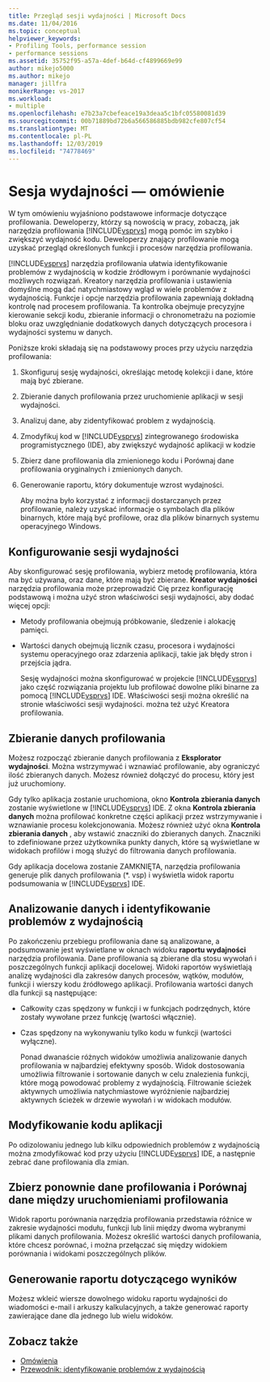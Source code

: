 ```yaml
---
title: Przegląd sesji wydajności | Microsoft Docs
ms.date: 11/04/2016
ms.topic: conceptual
helpviewer_keywords:
- Profiling Tools, performance session
- performance sessions
ms.assetid: 35752f95-a57a-4def-b64d-cf4899669e99
author: mikejo5000
ms.author: mikejo
manager: jillfra
monikerRange: vs-2017
ms.workload:
- multiple
ms.openlocfilehash: e7b23a7cbefeace19a3deaa5c1bfc05580081d39
ms.sourcegitcommit: 00b71889bd72b6a566586885bdb982cfe807cf54
ms.translationtype: MT
ms.contentlocale: pl-PL
ms.lasthandoff: 12/03/2019
ms.locfileid: "74778469"
---
```

# <a name="performance-session-overview"></a>Sesja wydajności — omówienie
W tym omówieniu wyjaśniono podstawowe informacje dotyczące profilowania. Deweloperzy, którzy są nowością w pracy, zobaczą, jak narzędzia profilowania [!INCLUDE[vsprvs](../code-quality/includes/vsprvs_md.md)] mogą pomóc im szybko i zwiększyć wydajność kodu. Deweloperzy znający profilowanie mogą uzyskać przegląd określonych funkcji i procesów narzędzia profilowania.

 [!INCLUDE[vsprvs](../code-quality/includes/vsprvs_md.md)] narzędzia profilowania ułatwia identyfikowanie problemów z wydajnością w kodzie źródłowym i porównanie wydajności możliwych rozwiązań. Kreatory narzędzia profilowania i ustawienia domyślne mogą dać natychmiastowy wgląd w wiele problemów z wydajnością. Funkcje i opcje narzędzia profilowania zapewniają dokładną kontrolę nad procesem profilowania. Ta kontrolka obejmuje precyzyjne kierowanie sekcji kodu, zbieranie informacji o chronometrażu na poziomie bloku oraz uwzględnianie dodatkowych danych dotyczących procesora i wydajności systemu w danych.

 Poniższe kroki składają się na podstawowy proces przy użyciu narzędzia profilowania:

1. Skonfiguruj sesję wydajności, określając metodę kolekcji i dane, które mają być zbierane.

2. Zbieranie danych profilowania przez uruchomienie aplikacji w sesji wydajności.

3. Analizuj dane, aby zidentyfikować problem z wydajnością.

4. Zmodyfikuj kod w [!INCLUDE[vsprvs](../code-quality/includes/vsprvs_md.md)] zintegrowanego środowiska programistycznego (IDE), aby zwiększyć wydajność aplikacji w kodzie

5. Zbierz dane profilowania dla zmienionego kodu i Porównaj dane profilowania oryginalnych i zmienionych danych.

6. Generowanie raportu, który dokumentuje wzrost wydajności.

   Aby można było korzystać z informacji dostarczanych przez profilowanie, należy uzyskać informacje o symbolach dla plików binarnych, które mają być profilowe, oraz dla plików binarnych systemu operacyjnego Windows.

## <a name="configure-the-performance-session"></a>Konfigurowanie sesji wydajności
 Aby skonfigurować sesję profilowania, wybierz metodę profilowania, która ma być używana, oraz dane, które mają być zbierane. **Kreator wydajności** narzędzia profilowania może przeprowadzić Cię przez konfigurację podstawową i można użyć stron właściwości sesji wydajności, aby dodać więcej opcji:

- Metody profilowania obejmują próbkowanie, śledzenie i alokację pamięci.

- Wartości danych obejmują licznik czasu, procesora i wydajności systemu operacyjnego oraz zdarzenia aplikacji, takie jak błędy stron i przejścia jądra.

  Sesję wydajności można skonfigurować w projekcie [!INCLUDE[vsprvs](../code-quality/includes/vsprvs_md.md)] jako część rozwiązania projektu lub profilować dowolne pliki binarne za pomocą [!INCLUDE[vsprvs](../code-quality/includes/vsprvs_md.md)] IDE. Właściwości sesji można określić na stronie właściwości sesji wydajności. można też użyć Kreatora profilowania.

## <a name="collect-profiling-data"></a>Zbieranie danych profilowania
 Możesz rozpocząć zbieranie danych profilowania z **Eksplorator wydajności**. Można wstrzymywać i wznawiać profilowanie, aby ograniczyć ilość zbieranych danych. Możesz również dołączyć do procesu, który jest już uruchomiony.

 Gdy tylko aplikacja zostanie uruchomiona, okno **Kontrola zbierania danych** zostanie wyświetlone w [!INCLUDE[vsprvs](../code-quality/includes/vsprvs_md.md)] IDE. Z okna **Kontrola zbierania danych** można profilować konkretne części aplikacji przez wstrzymywanie i wznawianie procesu kolekcjonowania. Możesz również użyć okna **Kontrola zbierania danych** , aby wstawić znaczniki do zbieranych danych. Znaczniki to zdefiniowane przez użytkownika punkty danych, które są wyświetlane w widokach profilów i mogą służyć do filtrowania danych profilowania.

 Gdy aplikacja docelowa zostanie ZAMKNIĘTA, narzędzia profilowania generuje plik danych profilowania (*. vsp) i wyświetla widok raportu podsumowania w [!INCLUDE[vsprvs](../code-quality/includes/vsprvs_md.md)] IDE.

## <a name="analyze-the-data-and-identify-performance-issues"></a>Analizowanie danych i identyfikowanie problemów z wydajnością
 Po zakończeniu przebiegu profilowania dane są analizowane, a podsumowanie jest wyświetlane w oknach widoku **raportu wydajności** narzędzia profilowania. Dane profilowania są zbierane dla stosu wywołań i poszczególnych funkcji aplikacji docelowej. Widoki raportów wyświetlają analizę wydajności dla zakresów danych procesów, wątków, modułów, funkcji i wierszy kodu źródłowego aplikacji. Profilowania wartości danych dla funkcji są następujące:

- Całkowity czas spędzony w funkcji i w funkcjach podrzędnych, które zostały wywołane przez funkcję (wartości włącznie).

- Czas spędzony na wykonywaniu tylko kodu w funkcji (wartości wyłączne).

  Ponad dwanaście różnych widoków umożliwia analizowanie danych profilowania w najbardziej efektywny sposób. Widok dostosowania umożliwia filtrowanie i sortowanie danych w celu znalezienia funkcji, które mogą powodować problemy z wydajnością. Filtrowanie ścieżek aktywnych umożliwia natychmiastowe wyróżnienie najbardziej aktywnych ścieżek w drzewie wywołań i w widokach modułów.

## <a name="modify-the-application-code"></a>Modyfikowanie kodu aplikacji
 Po odizolowaniu jednego lub kilku odpowiednich problemów z wydajnością można zmodyfikować kod przy użyciu [!INCLUDE[vsprvs](../code-quality/includes/vsprvs_md.md)] IDE, a następnie zebrać dane profilowania dla zmian.

## <a name="collect-profiling-data-again-and-compare-the-data-between-the-profiling-runs"></a>Zbierz ponownie dane profilowania i Porównaj dane między uruchomieniami profilowania
 Widok raportu porównania narzędzia profilowania przedstawia różnice w zakresie wydajności modułu, funkcji lub linii między dwoma wybranymi plikami danych profilowania. Możesz określić wartości danych profilowania, które chcesz porównać, i można przełączać się między widokiem porównania i widokami poszczególnych plików.

## <a name="generate-a-report-of-the-results"></a>Generowanie raportu dotyczącego wyników
 Możesz wkleić wiersze dowolnego widoku raportu wydajności do wiadomości e-mail i arkuszy kalkulacyjnych, a także generować raporty zawierające dane dla jednego lub wielu widoków.

## <a name="see-also"></a>Zobacz także
- [Omówienia](../profiling/overviews-performance-tools.md)
- [Przewodnik: identyfikowanie problemów z wydajnością](beginners-guide-to-cpu-sampling.md)

